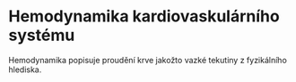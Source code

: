 # Hemodynamika kardiovaskulárního systému

Hemodynamika popisuje proudění krve jakožto vazké tekutiny 
z fyzikálního hlediska.
